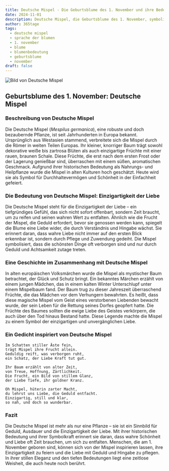 ```yaml
---
title: Deutsche Mispel - Die Geburtsblume des 1. November und ihre Bedeutung
date: 2024-11-01
description: Deutsche Mispel, die Geburtsblume des 1. November, symbolisiert Einzigartigkeit der Liebe. Erfahre mehr über ihre Geschichte, Bedeutung und Symbolik in der Sprache der Blumen.
author: 365tage
tags:
  - deutsche mispel
  - sprache der blumen
  - 1. november
  - blume
  - blumenbedeutung
  - geburtsblume
  - november
draft: false
---
```


![Bild von Deutsche Mispel](https://cdn.pixabay.com/photo/2018/10/02/07/36/medlar-3718103_640.jpg#center)


## Geburtsblume des 1. November: Deutsche Mispel

### Beschreibung von Deutsche Mispel

Die Deutsche Mispel (_Mespilus germanica_), eine robuste und doch bezaubernde Pflanze, ist seit Jahrhunderten in Europa bekannt. Ursprünglich aus Westasien stammend, verbreitete sich die Mispel durch die Römer in weiten Teilen Europas. Ihr kleiner, knorriger Baum trägt sowohl dekorative weiße bis zartrosa Blüten als auch einzigartige Früchte mit einer rauen, braunen Schale. Diese Früchte, die erst nach dem ersten Frost oder der Lagerung genießbar sind, überraschen mit einem süßen, aromatischen Geschmack. Aufgrund ihrer historischen Bedeutung als Nahrungs- und Heilpflanze wurde die Mispel in alten Kulturen hoch geschätzt. Heute wird sie als Symbol für Durchhaltevermögen und Schönheit in der Einfachheit gefeiert.

### Die Bedeutung von Deutsche Mispel: Einzigartigkeit der Liebe

Die Deutsche Mispel steht für die Einzigartigkeit der Liebe – ein tiefgründiges Gefühl, das sich nicht sofort offenbart, sondern Zeit braucht, um zu reifen und seinen wahren Wert zu entfalten. Ähnlich wie die Frucht der Mispel, die Geduld erfordert, bevor sie genossen werden kann, spiegelt die Blume eine Liebe wider, die durch Verständnis und Hingabe wächst. Sie erinnert daran, dass wahre Liebe nicht immer auf den ersten Blick erkennbar ist, sondern durch Pflege und Zuwendung gedeiht. Die Mispel symbolisiert, dass die schönsten Dinge oft verborgen sind und nur durch Geduld und Achtsamkeit zutage treten.

### Eine Geschichte im Zusammenhang mit Deutsche Mispel

In alten europäischen Volksmärchen wurde die Mispel als mystischer Baum betrachtet, der Glück und Schutz bringt. Ein bekanntes Märchen erzählt von einem jungen Mädchen, das in einem kalten Winter Unterschlupf unter einem Mispelbaum fand. Der Baum trug zu dieser Jahreszeit überraschend Früchte, die das Mädchen vor dem Verhungern bewahrten. Es heißt, dass diese magische Mispel vom Geist eines verstorbenen Liebenden bewacht wurde, der sein Leben für die Rettung seines Dorfes geopfert hatte. Die Früchte des Baumes sollten die ewige Liebe des Geistes verkörpern, die auch über den Tod hinaus Bestand hatte. Diese Legende machte die Mispel zu einem Symbol der einzigartigen und unvergänglichen Liebe.

### Ein Gedicht inspiriert von Deutsche Mispel

```
Im Schatten stiller Äste fein,  
trägt Mispel ihre Frucht allein.  
Geduldig reift, was verborgen ruht,  
ein Schatz, der Liebe Kraft tut gut.  

Ihr Baum erzählt von alter Zeit,  
von Treue, Hoffnung, Zärtlichkeit.  
Die Frucht, ein Bild von stillem Glanz,  
der Liebe Tiefe, ihr goldner Kranz.  

Oh Mispel, hüterin zarter Macht,  
du lehrst uns Liebe, die Geduld entfacht.  
Einzigartig, still und klar,  
so nah, und doch so wunderbar.  
```

### Fazit

Die Deutsche Mispel ist mehr als nur eine Pflanze – sie ist ein Sinnbild für Geduld, Ausdauer und die Einzigartigkeit der Liebe. Mit ihrer historischen Bedeutung und ihrer Symbolkraft erinnert sie daran, dass wahre Schönheit und Liebe oft Zeit brauchen, um sich zu entfalten. Menschen, die am 1. November geboren sind, können sich von der Mispel inspirieren lassen, ihre Einzigartigkeit zu feiern und die Liebe mit Geduld und Hingabe zu pflegen. In ihrer stillen Eleganz und den tiefen Bedeutungen liegt eine zeitlose Weisheit, die auch heute noch berührt.
